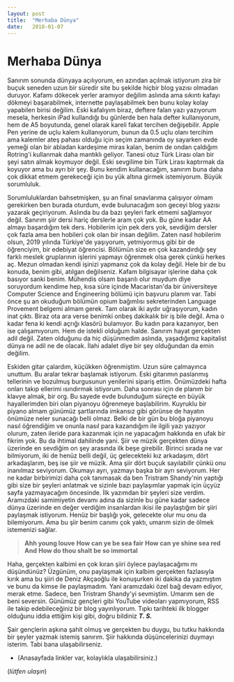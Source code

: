 ```yaml
---
layout: post
title:  "Merhaba Dünya"
date:   2018-01-07
---
```


# Merhaba Dünya

Sanırım sonunda dünyaya açılıyorum, en azından açılmak istiyorum zira bir buçuk seneden uzun bir süredir site bu şekilde hiçbir blog yazısı olmadan duruyor. Kafamı dökecek yerler aramıyor değilim aslında ama sıkıntı kafayı dökmeyi başarabilmek, internette paylaşabilmek ben bunu kolay kolay yapabilen birisi değilim. Eski kafalıyım biraz, deftere falan yazı yazıyorum mesela, herkesin iPad kullandığı bu günlerde ben hala defter kullanıyorum, hem de A5 boyutunda, genel olarak kareli fakat tercihen değişebilir. Apple Pen yerine de uçlu kalem kullanıyorum, bunun da 0.5 uçlu olanı tercihim ama kalemler ateş pahası olduğu için seçim zamanında oy sayarken evde yemeği olan bir abladan kardeşime miras kalan, benim de ondan çaldığım Rotring'i kullanmak daha mantıklı geliyor. Tanesi otuz Türk Lirası olan bir şeyi satın almak koymuyor değil. Eski sevgilime bin Türk Lirası kaptırmak da koyuyor ama bu ayrı bir şey. Bunu kendim kullanacağım, sanırım buna daha çok dikkat etmem gerekeceği için bu yük altına girmek istemiyorum. Büyük sorumluluk.

Sorumluluklardan bahsetmişken, şu an final sınavlarıma çalışıyor olmam gerekirken ben burada oturdum, evde bulunacağım son geceyi blog yazısı yazarak geçiriyorum. Aslında bu da bazı şeyleri fark etmemi sağlamıyor değil. Sanırım şiir dersi hariç derslerle aram çok yok. Bu güne kadar AA almayı başardığım tek ders. Hobilerim için pek ders yok, sevdiğim dersler çok fazla ama ben hobileri çok olan bir insan değilim. Zaten nasıl hobilerim olsun, 2019 yılında Türkiye'de yaşıyorum, yetmiyormuş gibi bir de öğrenciyim, bir edebiyat öğrencisi. Bölümün size en çok kazandırdığı şey farklı meslek gruplarının işlerini yapmayı öğrenmek olsa gerek çünkü herkes aç. Mezun olmadan kendi işinizi yapmanız çok da kolay değil. Hele bir de bu konuda, benim gibi, atılgan değilseniz. Kafam bilgisayar işlerine daha çok basıyor sanki benim. Mühendis olsam başarılı olur muydum diye soruyordum kendime hep, kısa süre içinde Macaristan'da bir üniversiteye Computer Science and Engineering bölümü için başvuru planım var. Tabi önce şu an okuduğum bölümün opium bağımlısı sekreterinden Language Provement belgemi almam gerek. Tam olarak iki aydır uğraşıyorum, kadın inat çıktı. Biraz ota ara verse benimki onbeş dakikalık bir iş bile değil. Ama o kadar fena ki kendi açrığı klasörü bulamıyor. Bu kadın para kazanıyor, ben ise çalışamıyorum. Hem de istekli olduğum halde. Sanırım hayat gerçekten adil değil. Zaten olduğunu da hiç düşünmedim aslında, yaşadığımız kapitalist dünya ne adil ne de olacak. İlahi adalet diye bir şey olduğundan da emin değilim. 

Eskiden gitar çalardım, küçükken öğrenmiştim. Uzun süre çalmayınca unuttum. Bu aralar tekrar başlamak istiyorum. Eski gitarımın paslanmış tellerinin ve bozulmuş burgusunun yenilerini sipariş ettim. Önümüzdeki hafta onları takıp ellerimi ısındırmak istiyorum. Daha sonrası için de planım bir klavye almak, bir org. Bu sayede evde bulunduğum süreçte en büyük hayallerimden biri olan piyanoyu öğrenmeye başlabilirim. Kuyruklu bir piyano almam günümüz şartlarında imkansız gibi görünse de hayatın önümüze neler sunacağı belli olmaz. Belki de bir gün bu bloğa piyanoyu nasıl öğrendiğim ve onunla nasıl para kazandığım ile ilgili yazı yazıyor olurum, zaten ileride para kazanmak için ne yapacağım hakkında en ufak bir fikrim yok. Bu da ihtimal dahilinde yani. Şiir ve müzik gerçekten dünya üzerinde en sevdiğim on şey arasında ilk beşe girebilir. Birinci sırada ne var bilmiyorum, iki de henüz belli değil, üç gelecekteki kız arkadaşım, dört arkadaşlarım, beş ise şiir ve müzik. Ama şiir dört buçuk sayılabilir çünkü onu inanılmaz seviyorum. Okumayı ayrı, yazmayı başka bir ayrı seviyorum. Her ne kadar birbirimizi daha çok tanımasak da ben Tristram Shandy'nin yaptığı gibi size bir şeyleri anlatmak ve sizinle bazı paylaşımlar yapmak için üçyüz sayfa yazmayacağım öncesinde. İlk yazımdan bir şeyleri size verdim. Aramızdaki samimiyetin devamı adına da sizinle bu güne kadar sadece dünya üzerinde en değer verdiğim insanlardan ikisi ile paylaştığım bir şiiri paylaşmak istiyorum. Henüz bir başlığı yok, gelecekte olur mu onu da bilemiyorum. Ama bu şiir benim canımı çok yaktı, umarım sizin de ölmek istemenizi sağlar.


>**Ahh young louve**
>**How can ye be sea fair**
>**How can ye shine sea red**
>**And**
>**How do thou shalt be so immortal**

Haha, gerçekten kalbimi en çok kıran şiiri öylece paylaşacağımı mı düşündünüz? Üzgünüm, onu paylaşmak için kalbim gerçekten fazlasıyla kırık ama bu şiiri de Deniz Akçaoğlu ile konuşurken iki dakika da yazmıştım ve bunu da kimse ile paylaşmadım. Yani aramızdaki özel bağ devam ediyor, merak etme. Sadece, ben Tristram Shandy'yi sevmiştim. Umarım sen de beni seversin. Günümüz gençleri gibi YouTube videoları yapmıyorum, RSS ile takip edebileceğiniz bir blog yayınlıyorum. Tıpkı tarihteki ilk blogger olduğunu iddia ettiğim kişi gibi, doğru bildiniz ***T. S.*** 

Şair gençlerin aşkına şahit olmuş ve gerçekten bu duygu, bu tutku hakkında bir şeyler yazmak istemiş sanırım. Şiir hakkında düşüncelerinizi duymayı isterim. Tabi bana ulaşabilirseniz. 
* (Anasayfada linkler var, kolaylıkla ulaşabilirsiniz.)

(_lütfen ulaşın_)